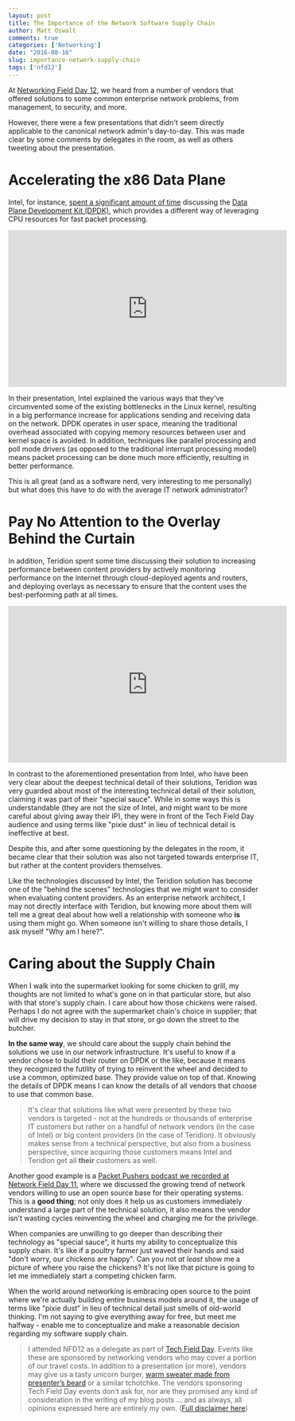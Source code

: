 ```yaml
---
layout: post
title: The Importance of the Network Software Supply Chain
author: Matt Oswalt
comments: true
categories: ['Networking']
date: "2016-08-16"
slug: importance-network-supply-chain
tags: ['nfd12']
---
```



At [Networking Field Day 12](http://techfieldday.com/event/nfd12/), we heard from a number of vendors that offered solutions to some common enterprise network problems, from management, to security, and more. 

However, there were a few presentations that didn't seem directly applicable to the canonical network admin's day-to-day. This was made clear by some comments by delegates in the room, as well as others tweeting about the presentation.

# Accelerating the x86 Data Plane

Intel, for instance, [spent a significant amount of time](http://techfieldday.com/appearance/intel-presents-at-networking-field-day-12/) discussing the [Data Plane Development Kit (DPDK)](http://dpdk.org/), which provides a different way of leveraging CPU resources for fast packet processing.

<div style="text-align:center;"><iframe width="560" height="315" src="https://www.youtube.com/embed/t9AERPGqEvQ" frameborder="0" allowfullscreen></iframe></div>

In their presentation, Intel explained the various ways that they've circumvented some of the existing bottlenecks in the Linux kernel, resulting in a big performance increase for applications sending and receiving data on the network. DPDK operates in user space, meaning the traditional overhead associated with copying memory resources between user and kernel space is avoided. In addition, techniques like parallel processing and poll mode drivers (as opposed to the traditional interrupt processing model) means packet processing can be done much more efficiently, resulting in better performance.

This is all great (and as a software nerd, very interesting to me personally) but what does this have to do with the average IT network administrator?

# Pay No Attention to the Overlay Behind the Curtain

In addition, Teridion spent some time discussing their solution to increasing performance between content providers by actively monitoring performance on the internet through cloud-deployed agents and routers, and deploying overlays as necessary to ensure that the content uses the best-performing path at all times.

<div style="text-align:center;"><iframe width="560" height="315" src="https://www.youtube.com/embed/gkKrfT99ctI" frameborder="0" allowfullscreen></iframe></div>

In contrast to the aforementioned presentation from Intel, who have been very clear about the deepest technical detail of their solutions, Teridion was very guarded about most of the interesting technical detail of their solution, claiming it was part of their "special sauce". While in some ways this is understandable (they are not the size of Intel, and might want to be more careful about giving away their IP), they were in front of the Tech Field Day audience and using terms like "pixie dust" in lieu of technical detail is ineffective at best.

Despite this, and after some questioning by the delegates in the room, it became clear that their solution was also not targeted towards enterprise IT, but rather at the content providers themselves.

Like the technologies discussed by Intel, the Teridion solution has become one of the "behind the scenes" technologies that we might want to consider when evaluating content providers. As an enterprise network architect, I may not directly interface with Teridion, but knowing more about them will tell me a great deal about how well a relationship with someone who __is__ using them might go. When someone isn't willing to share those details, I ask myself "Why am I here?".

# Caring about the Supply Chain

When I walk into the supermarket looking for some chicken to grill, my thoughts are not limited to what's gone on in that particular store, but also with that store's supply chain. I care about how those chickens were raised. Perhaps I do not agree with the supermarket chain's choice in supplier; that will drive my decision to stay in that store, or go down the street to the butcher.

__In the same way__, we should care about the supply chain behind the solutions we use in our network infrastructure. It's useful to know if a vendor chose to build their router on DPDK or the like, because it means they recognized the futility of trying to reinvent the wheel and decided to use a common, optimized base. They provide value on top of that. Knowing the details of DPDK means I can know the details of all vendors that choose to use that common base.

> It's clear that solutions like what were presented by these two vendors is targeted - not at the hundreds or thousands of enterprise IT customers but rather on a handful of network vendors (in the case of Intel) or big content providers (in the case of Teridion). It obviously makes sense from a technical perspective, but also from a business perspective, since acquiring those customers means Intel and Teridion get all __their__ customers as well.

Another good example is a [Packet Pushers podcast we recorded at Network Field Day 11](https://www.youtube.com/watch?v=ufGolasNmak), where we discussed the growing trend of network vendors willing to use an open source base for their operating systems. This is a __good thing__; not only does it help us as customers immediately understand a large part of the technical solution, it also means the vendor isn't wasting cycles reinventing the wheel and charging me for the privilege.

When companies are unwilling to go deeper than describing their technology as "special sauce", it hurts my ability to conceptualize this supply chain. It's like if a poultry farmer just waved their hands and said "don't worry, our chickens are happy". Can you not _at least_ show me a picture of where you raise the chickens? It's not like that picture is going to let me immediately start a competing chicken farm.

When the world around networking is embracing open source to the point where we're actually building entire business models around it, the usage of terms like "pixie dust" in lieu of technical detail just smells of old-world thinking. I'm not saying to give everything away for free, but meet me halfway - enable me to conceptualize and make a reasonable decision regarding my software supply chain.

> I attended NFD12 as a delegate as part of [Tech Field Day](http://techfieldday.com/about/). Events like these are sponsored by networking vendors who may cover a portion of our travel costs. In addition to a presentation (or more), vendors may give us a tasty unicorn burger, [warm sweater made from presenter’s beard](http://www.youtube.com/watch?v=oQrJk9JzW8o) or a similar tchotchke. The vendors sponsoring Tech Field Day events don’t ask for, nor are they promised any kind of consideration in the writing of my blog posts … and as always, all opinions expressed here are entirely my own. ([Full disclaimer here](https://oswalt.dev/disclaimers/))

